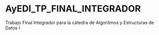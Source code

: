 # AyEDI_TP_FINAL_INTEGRADOR
Trabajo Final Integrador para la cátedra de Algoritmos y Estructuras de Datos I
